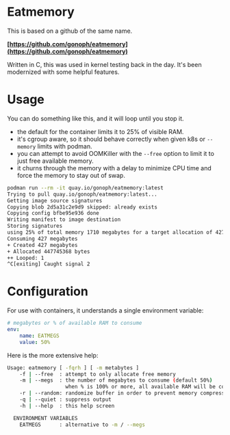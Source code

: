 # Eatmemory

This is based on a github of the same name.

**[https://github.com/gonoph/eatmemory](https://github.com/gonoph/eatmemory)**

Written in C, this was used in kernel testing back in the day. It's been modernized with some helpful features.

# Usage

You can do something like this, and it will loop until you stop it.

* the default for the container limits it to 25% of visible RAM.
* it's cgroup aware, so it should behave correctly when given k8s or `--memory` limits with podman.
* you can attempt to avoid OOMKiller with the `--free` option to limit it to just free available memory.
* it churns through the memory with a delay to minimize CPU time and force the memory to stay out of swap.

```bash
podman run --rm -it quay.io/gonoph/eatmemory:latest
Trying to pull quay.io/gonoph/eatmemory:latest...
Getting image source signatures
Copying blob 2d5a31c2e9d9 skipped: already exists
Copying config bfbe95e936 done
Writing manifest to image destination
Storing signatures
using 25% of total memory 1710 megabytes for a target allocation of 427 megabytes
Consuming 427 megabytes
+ Created 427 megabytes
+ Allocated 447745368 bytes
++ Looped: 1
^C[exiting] Caught signal 2
```

# Configuration

For use with containers, it understands a single environment variable:

```yaml
# megabytes or % of available RAM to consume
env:
    name: EATMEGS
    value: 50%
```

Here is the more extensive help:

```bash
Usage: eatmemory [ -fqrh ] [ -m metabytes ]
    -f | --free  : attempt to only allocate free memory
    -m | --megs  : the number of megabytes to consume (default 50%)
                   when % is 100% or more, all available RAM will be consumed.
    -r | --random: randomize buffer in order to prevent memory compression
    -q | --quiet : suppress output
    -h | --help  : this help screen

  ENVIRONMENT VARIABLES
    EATMEGS      : alternative to -m / --megs
```
